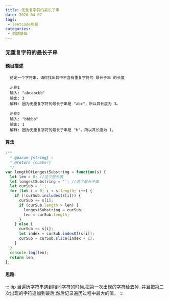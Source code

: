 ```yaml
---
title: 无重复字符的最长子串
date: 2020-04-07
tags:
 - leetcode刷题
categories:
 - 前端基础
---
```


### 无重复字符的最长子串

  #### 题目描述

      给定一个字符串，请你找出其中不含有重复字符的 最长子串 的长度

      示例1 
      输入: "abcabcbb"
      输出: 3 
      解释: 因为无重复字符的最长子串是 "abc"，所以其长度为 3。

      示例2
      输入: "bbbbb"
      输出: 1
      解释: 因为无重复字符的最长子串是 "b"，所以其长度为 1。



#### 算法

  ``` js
  /**
    * @param {string} s
    * @return {number}
    */
  var lengthOfLongestSubstring = function(s) {
    let len = 0; //这个是长度
    let longestSubstring = ''; //这个最长子串
    let curSub = '';
    for (let i = 0; i < s.length; i++) {
      if (!curSub.includes(s[i])) {
        curSub += s[i];
        if (curSub.length > len) {
          longestSubstring = curSub;
          len = curSub.length;
        }
      } else {
        curSub += s[i];
        let index = curSub.indexOf(s[i]);
        curSub = curSub.slice(index + 1);
      }
    }
    console.log(len);
    return len;
  };

  ```

 #### 思路:
 
  ::: tip
    当遍历字符串遇到相同字符的时候,把第一次出现的字符给去掉.
    并且把第二次出现的字符追加到最后,然后记录遍历过程中最大的值。 
  :::
  